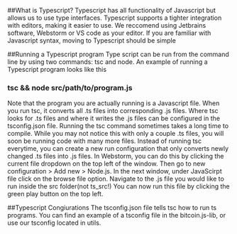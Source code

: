 ##What is Typescript?
Typescript has all functionality of Javascript but allows us to use type interfaces. Typescript supports a tighter integration with editors, making it easier to use. We reccomend using Jetbrains software, Webstorm or VS code as your editor. If you are familiar with Javascript syntax, moving to Typescript should be simple

##Running a Typescript program
Type script can be run from the command line by using two commands: tsc and node. An example of running a Typescript program looks like this

### tsc && node src/path/to/program.js

Note that the program you are actually running is a Javascript file. When you run tsc, it converts all .ts files into corresponding .js files. Where tsc looks for .ts files and where it writes the .js files can be configured in the tsconfig.json file. 
Running the tsc command sometimes takes a long time to compile. While you may not notice this with only a couple .ts files, you will soon be running code with many more files. Instead of running tsc everytime, you can create a new run configuration that only converts newly changed .ts files into .js files. In Webstorm, you can do this by clicking the current file dropdown on the top left of the window. Then go to new configuration > Add new > Node.js. In the next window, under JavaScirpt file click on the browse file option. Navigate to the .js file you would like to run inside the src folder(not ts_src!) You can now run this file by clicking the green play button on the top left. 

##Typescript Congiurations
The tsconfig.json file tells tsc how to run ts programs. You can find an example of a tsconfig file in the bitcoin.js-lib, or use our tsconfig located in utils. 
